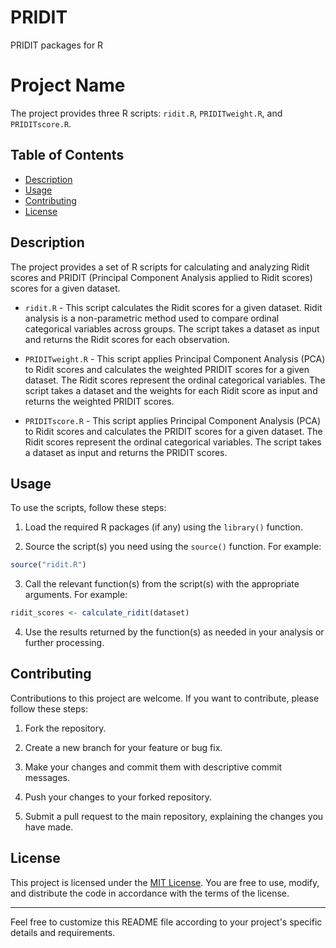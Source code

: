 # PRIDIT
PRIDIT packages for R

# Project Name

The project provides three R scripts: `ridit.R`, `PRIDITweight.R`, and `PRIDITscore.R`.

## Table of Contents

- [Description](#description)
- [Usage](#usage)
- [Contributing](#contributing)
- [License](#license)

## Description

The project provides a set of R scripts for calculating and analyzing Ridit scores and PRIDIT (Principal Component Analysis applied to Ridit scores) scores for a given dataset.

- `ridit.R` - This script calculates the Ridit scores for a given dataset. Ridit analysis is a non-parametric method used to compare ordinal categorical variables across groups. The script takes a dataset as input and returns the Ridit scores for each observation.

- `PRIDITweight.R` - This script applies Principal Component Analysis (PCA) to Ridit scores and calculates the weighted PRIDIT scores for a given dataset. The Ridit scores represent the ordinal categorical variables. The script takes a dataset and the weights for each Ridit score as input and returns the weighted PRIDIT scores.

- `PRIDITscore.R` - This script applies Principal Component Analysis (PCA) to Ridit scores and calculates the PRIDIT scores for a given dataset. The Ridit scores represent the ordinal categorical variables. The script takes a dataset as input and returns the PRIDIT scores.

## Usage

To use the scripts, follow these steps:

1. Load the required R packages (if any) using the `library()` function.

2. Source the script(s) you need using the `source()` function. For example:

```R
source("ridit.R")
```

3. Call the relevant function(s) from the script(s) with the appropriate arguments. For example:

```R
ridit_scores <- calculate_ridit(dataset)
```

4. Use the results returned by the function(s) as needed in your analysis or further processing.

## Contributing

Contributions to this project are welcome. If you want to contribute, please follow these steps:

1. Fork the repository.

2. Create a new branch for your feature or bug fix.

3. Make your changes and commit them with descriptive commit messages.

4. Push your changes to your forked repository.

5. Submit a pull request to the main repository, explaining the changes you have made.

## License

This project is licensed under the [MIT License](LICENSE). You are free to use, modify, and distribute the code in accordance with the terms of the license.

---

Feel free to customize this README file according to your project's specific details and requirements.
